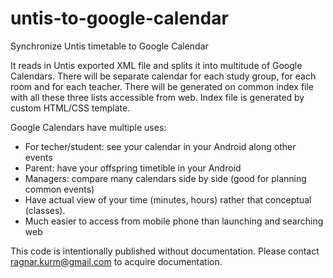 # untis-to-google-calendar
Synchronize Untis timetable to Google Calendar

It reads in Untis exported XML file and splits it into multitude of Google Calendars.
There will be separate calendar for each study group, for each room and for each teacher.
There will be generated on common index file with all these three lists accessible from web.
Index file is generated by custom HTML/CSS template.

Google Calendars have multiple uses:
* For techer/student: see your calendar in your Android along other events
* Parent: have your offspring timetible in your Android
* Managers: compare many calendars side by side (good for planning common events)
* Have actual view of your time (minutes, hours) rather that conceptual (classes).
* Much easier to access from mobile phone than launching and searching web

This code is intentionally published without documentation.
Please contact ragnar.kurm@gmail.com
to acquire documentation.
